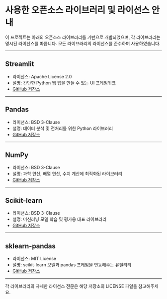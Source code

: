 # 사용한 오픈소스 라이브러리 및 라이선스 안내

이 프로젝트는 아래의 오픈소스 라이브러리를 기반으로 개발되었으며, 각 라이브러리는 명시된 라이선스를 따릅니다. 모든 라이브러리의 라이선스를 준수하며 사용하였습니다.

---

## Streamlit
- 라이선스: Apache License 2.0  
- 설명: 간단한 Python 웹 앱을 만들 수 있는 UI 프레임워크  
- [GitHub 저장소](https://github.com/streamlit/streamlit)

---

## Pandas
- 라이선스: BSD 3-Clause  
- 설명: 데이터 분석 및 전처리를 위한 Python 라이브러리  
- [GitHub 저장소](https://github.com/pandas-dev/pandas)

---

## NumPy
- 라이선스: BSD 3-Clause  
- 설명: 과학 연산, 배열 연산, 수치 계산에 최적화된 라이브러리  
- [GitHub 저장소](https://github.com/numpy/numpy)

---

## Scikit-learn
- 라이선스: BSD 3-Clause  
- 설명: 머신러닝 모델 학습 및 평가용 대표 라이브러리  
- [GitHub 저장소](https://github.com/scikit-learn/scikit-learn)

---

## sklearn-pandas
- 라이선스: MIT License  
- 설명: scikit-learn 모델과 pandas 프레임을 연동해주는 유틸리티  
- [GitHub 저장소](https://github.com/scikit-learn-contrib/sklearn-pandas)

---

각 라이브러리의 자세한 라이선스 전문은 해당 저장소의 LICENSE 파일을 참고해주세요.
